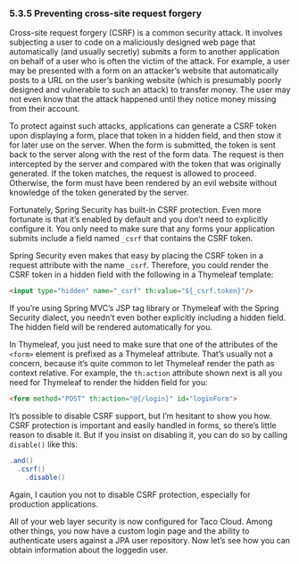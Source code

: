### 5.3.5 Preventing cross-site request forgery

Cross-site request forgery (CSRF) is a common security attack. It involves subjecting a user to code on a maliciously designed web page that automatically (and usually secretly) submits a form to another application on behalf of a user who is often the victim of the attack. For example, a user may be presented with a form on an attacker’s website that automatically posts to a URL on the user’s banking website (which is presumably poorly designed and vulnerable to such an attack) to transfer money. The user may not even know that the attack happened until they notice money missing from their account.

To protect against such attacks, applications can generate a CSRF token upon displaying a form, place that token in a hidden field, and then stow it for later use on the server. When the form is submitted, the token is sent back to the server along with the rest of the form data. The request is then intercepted by the server and compared with the token that was originally generated. If the token matches, the request is allowed to proceed. Otherwise, the form must have been rendered by an evil website without knowledge of the token generated by the server.

Fortunately, Spring Security has built-in CSRF protection. Even more fortunate is that it’s enabled by default and you don’t need to explicitly configure it. You only need to make sure that any forms your application submits include a field named `_csrf` that contains the CSRF token.

Spring Security even makes that easy by placing the CSRF token in a request attribute with the name `_csrf`. Therefore, you could render the CSRF token in a hidden field with the following in a Thymeleaf template:

```html
<input type="hidden" name="_csrf" th:value="${_csrf.token}"/>
```

If you’re using Spring MVC’s JSP tag library or Thymeleaf with the Spring Security dialect, you needn’t even bother explicitly including a hidden field. The hidden field will be rendered automatically for you.

In Thymeleaf, you just need to make sure that one of the attributes of the `<form>` element is prefixed as a Thymeleaf attribute. That’s usually not a concern, because it’s quite common to let Thymeleaf render the path as context relative. For example, the `th:action` attribute shown next is all you need for Thymeleaf to render the hidden field for you:

```html
<form method="POST" th:action="@{/login}" id="loginForm">
```

It’s possible to disable CSRF support, but I’m hesitant to show you how. CSRF protection is important and easily handled in forms, so there’s little reason to disable it. But if you insist on disabling it, you can do so by calling `disable()` like this:

```java
.and()
  .csrf()
    .disable()
```

Again, I caution you not to disable CSRF protection, especially for production applications.

All of your web layer security is now configured for Taco Cloud. Among other things, you now have a custom login page and the ability to authenticate users against a JPA user repository. Now let’s see how you can obtain information about the loggedin user.


